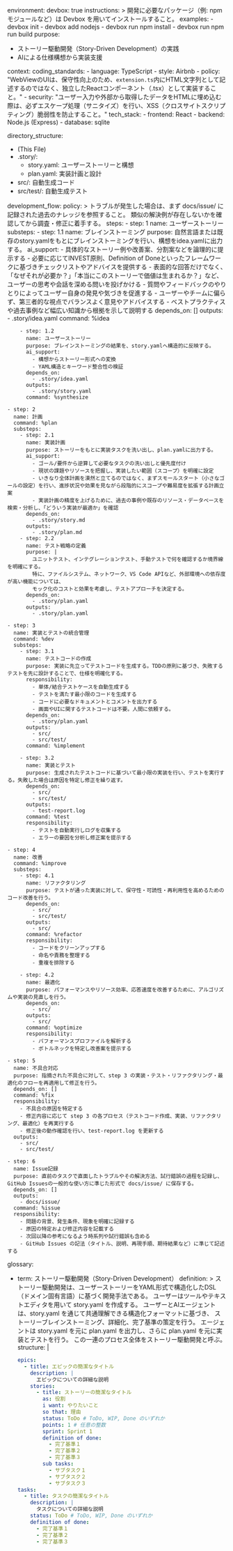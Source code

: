 environment:
  devbox: true
  instructions: >
    開発に必要なパッケージ（例: npm モジュールなど）は Devbox を用いてインストールすること。
  examples:
      - devbox init
      - devbox add nodejs
      - devbox run npm install
      - devbox run npm run build
purpose:
  - ストーリー駆動開発（Story-Driven Development）の実践
  - AIによる仕様構想から実装支援

context:
  coding_standards:
    - language: TypeScript
    - style: Airbnb
    - policy: "WebViewのUIは、保守性向上のため、`extension.ts`内にHTML文字列として記述するのではなく、独立したReactコンポーネント（.tsx）として実装すること。"
    - security: "ユーザー入力や外部から取得したデータをHTMLに埋め込む際は、必ずエスケープ処理（サニタイズ）を行い、XSS（クロスサイトスクリプティング）脆弱性を防止すること。"
  tech_stack:
    - frontend: React
    - backend: Node.js (Express)
    - database: sqlite

directory_structure:
  - (This File)
  - .story/:
      - story.yaml: ユーザーストーリーと構想
      - plan.yaml: 実装計画と設計
  - src/: 自動生成コード
  - src/test/: 自動生成テスト

development_flow:
  policy: >
    トラブルが発生した場合は、まず docs/issue/ に記録された過去のナレッジを参照すること。
    類似の解決例が存在しないかを確認してから調査・修正に着手する。
  steps:
    - step: 1
      name: ユーザーストーリー
      substeps:
        - step: 1.1
          name: ブレインストーミング
          purpose: 自然言語または既存のstory.yamlをもとにブレインストーミングを行い、構想をidea.yamlに出力する。
          ai_support:
            - 具体的なストーリー例や改善案、分割案などを論理的に提示する
            - 必要に応じてINVEST原則、Definition of Doneといったフレームワークに基づきチェックリストやアドバイスを提供する
            - 表面的な回答だけでなく、「なぜそれが必要か？」「本当にこのストーリーで価値は生まれるか？」など、ユーザーの思考や会話を深める問いを投げかける
            - 質問やフィードバックのやりとりによってユーザー自身の発見や気づきを促進する
            - ユーザーやチームに偏らず、第三者的な視点でバランスよく意見やアドバイスする
            - ベストプラクティスや過去事例など幅広い知識から根拠を示して説明する
          depends_on: []
          outputs:
            - .story/idea.yaml
          command: %idea

        - step: 1.2
          name: ユーザーストーリー
          purpose: ブレインストーミングの結果を、story.yamlへ構造的に反映する。
          ai_support:
            - 構想からストーリー形式への変換
            - YAML構造とキーワード整合性の検証
          depends_on:
            - .story/idea.yaml
          outputs:
            - .story/story.yaml
          command: %synthesize

    - step: 2
      name: 計画
      command: %plan
      substeps:
        - step: 2.1
          name: 実装計画
          purpose: ストーリーをもとに実装タスクを洗い出し、plan.yamlに出力する。
          ai_support:
            - ゴール/要件から逆算して必要なタスクの洗い出しと優先度付け
            - 現状の課題やリソースを把握し、実装したい範囲（スコープ）を明確に設定
            - いきなり全体計画を漠然と立てるのではなく、まずスモールスタート（小さなゴールの設定）を行い、進捗状況や効果を見ながら段階的にスコープや難易度を拡張する計画立案
            - 実装計画の精度を上げるために、過去の事例や既存のリソース・データベースを検索・分析し、「どういう実装が最適か」を確認
          depends_on:
            - .story/story.md
          outputs:
            - .story/plan.md
        - step: 2.2
          name: テスト戦略の定義
          purpose: |
            ユニットテスト、インテグレーションテスト、手動テストで何を確認するか境界線を明確にする。
            特に、ファイルシステム、ネットワーク、VS Code APIなど、外部環境への依存度が高い機能については、
            モック化のコストと効果を考慮し、テストアプローチを決定する。
          depends_on:
            - .story/plan.yaml
          outputs:
            - .story/plan.yaml

    - step: 3
      name: 実装とテストの統合管理
      command: %dev
      substeps:
        - step: 3.1
          name: テストコードの作成
          purpose: 実装に先立ってテストコードを生成する。TDDの原則に基づき、失敗するテストを先に設計することで、仕様を明確化する。
          responsibility:
            - 単体/結合テストケースを自動生成する
            - テストを満たす最小限のコードを生成する
            - コードに必要なドキュメントとコメントを出力する
            - 画面やUIに関するテストコードは不要。人間に依頼する。
          depends_on:
            - .story/plan.yaml
          outputs:
            - src/
            - src/test/
          command: %implement

        - step: 3.2
          name: 実装とテスト
          purpose: 生成されたテストコードに基づいて最小限の実装を行い、テストを実行する。失敗した場合は原因を特定し修正を繰り返す。
          depends_on:
            - src/
            - src/test/
          outputs:
            - test-report.log
          command: %test
          responsibility:
            - テストを自動実行しログを収集する
            - エラーの要因を分析し修正案を提示する

    - step: 4
      name: 改善
      command: %improve
      substeps:
        - step: 4.1
          name: リファクタリング
          purpose: テストが通った実装に対して、保守性・可読性・再利用性を高めるためのコード改善を行う。
          depends_on:
            - src/
            - src/test/
          outputs:
            - src/
          command: %refactor
          responsibility:
            - コードをクリーンアップする
            - 命名や責務を整理する
            - 重複を排除する

        - step: 4.2
          name: 最適化
          purpose: パフォーマンスやリソース効率、応答速度を改善するために、アルゴリズムや実装の見直しを行う。
          depends_on:
            - src/
          outputs:
            - src/
          command: %optimize
          responsibility:
            - パフォーマンスプロファイルを解析する
            - ボトルネックを特定し改善案を提示する

    - step: 5
      name: 不具合対応
      purpose: 指摘された不具合に対して、step 3 の実装・テスト・リファクタリング・最適化のフローを再適用して修正を行う。
      depends_on: []
      command: %fix
      responsibility:
        - 不具合の原因を特定する
        - 修正内容に応じて step 3 の各プロセス（テストコード作成、実装、リファクタリング、最適化）を再実行する
        - 修正後の動作確認を行い、test-report.log を更新する
      outputs:
        - src/
        - src/test/

    - step: 6
      name: Issue記録
      purpose: 直前のタスクで直面したトラブルやその解決方法、試行錯誤の過程を記録し、GitHub Issuesの一般的な使い方に準じた形式で docs/issue/ に保存する。
      depends_on: []
      outputs:
        - docs/issue/
      command: %issue
      responsibility:
        - 問題の背景、発生条件、現象を明確に記録する
        - 原因の特定および修正内容を記載する
        - 次回以降の参考になるよう時系列や試行錯誤も含める
        - GitHub Issues の記法（タイトル、説明、再現手順、期待結果など）に準じて記述する

glossary:
  - term: ストーリー駆動開発（Story-Driven Development）
    definition: >
      ストーリー駆動開発は、ユーザーストーリーをYAML形式で構造化したDSL（ドメイン固有言語）に基づく開発手法である。
      ユーザーはツールやテキストエディタを用いて story.yaml を作成する。
      ユーザーとAIエージェントは、story.yaml を通じて共通理解できる構造化フォーマットに基づき、
      ストーリーブレインストーミング、詳細化、完了基準の策定を行う。
      エージェントは story.yaml を元に plan.yaml を出力し、さらに plan.yaml を元に実装とテストを行う。
      この一連のプロセス全体をストーリー駆動開発と呼ぶ。
    structure: |
      ```story.yaml
      epics:
        - title: エピックの簡潔なタイトル
          description: |
            エピックについての詳細な説明
          stories:
            - title: ストーリーの簡潔なタイトル
              as: 役割
              i want: やりたいこと
              so that: 理由
              status: ToDo # ToDo, WIP, Done のいずれか
              points: 1 # 任意の整数
              sprint: Sprint 1
              definition of done:
                - 完了基準１
                - 完了基準２
                - 完了基準３
              sub tasks:
                - サブタスク１
                - サブタスク２
                - サブタスク３
      tasks:
        - title: タスクの簡潔なタイトル
          description: |
            タスクについての詳細な説明
          status: ToDo # ToDo, WIP, Done のいずれか
          definition of done:
            - 完了基準１
            - 完了基準２
            - 完了基準３
      ```
